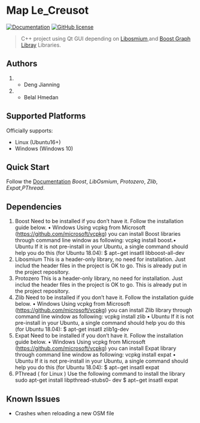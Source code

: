 # Map Le_Creusot

[![Documentation](https://img.shields.io/badge/Map-documentation-brightgreen.svg)](https://github.com/DJNing/MapLeCreusot/blob/master/Documentations/Report/Report.pdf)
[![GitHub license](https://img.shields.io/badge/license-GNU3-blue.svg)](/LICENSE)

>C++  project using Qt GUI depending on [Libosmium](https://github.com/osmcode/libosmium),and [Boost Graph Libray](https://www.boost.org/doc/libs/1_72_0/libs/graph/doc/table_of_contents.html) Libraries.

## Authors
1. * Deng Jianning
2. * Belal Hmedan

## Supported Platforms
Officially supports:
 - Linux (Ubuntu16+)
 - Windows (Windows 10)

## Quick Start
Follow the [Documentation](https://github.com/DJNing/MapLeCreusot/blob/master/Documentations/Report/Report.pdf) *Boost*, *LibOsmium*, *Protozero*, *Zlib*, *Expat*,*PThread*.





## Dependencies
  1.  Boost Need to be installed if you don’t have it. Follow the installation guide below.
• Windows
Using vcpkg from Microsoft (https://github.com/microsoft/vcpkg) you can install
Boost libraries through command line window as following:
vcpkg install boost.• Ubuntu
If it is not pre-install in your Ubuntu, a single command should help you do this (for
Ubuntu 18.04):
$ apt−get insatll libboost-all-dev
2.  Libosmium
This is a header-only library, no need for installation. Just includ the header files in the
project is OK to go. This is already put in the project repository.
3.  Protozero
This is a header-only library, no need for installation. Just includ the header files in the
project is OK to go. This is already put in the project repository.
4.  Zlib
Need to be installed if you don’t have it. Follow the installation guide below.
• Windows
Using vcpkg from Microsoft (https://github.com/microsoft/vcpkg) you can install
Zlib library through command line window as following:
vcpkg install zlib
• Ubuntu
If it is not pre-install in your Ubuntu, a single command should help you do this (for
Ubuntu 18.04):
$ apt-get insatll zlib1g-dev
5.  Expat
Need to be installed if you don’t have it. Follow the installation guide below.
• Windows
Using vcpkg from Microsoft (https://github.com/microsoft/vcpkg) you can install
Expat library through command line window as following:
vcpkg install expat
• Ubuntu
If it is not pre-install in your Ubuntu, a single command should help you do this (for
Ubuntu 18.04):
$ apt−get insatll expat
6.  PThread ( for Linux )
Use the following command to install the library sudo apt-get install libpthread-stubs0-
dev
$ apt−get insatll expat


## Known Issues

- Crashes when reloading a new OSM file
